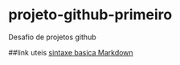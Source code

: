 # projeto-github-primeiro
Desafio de projetos github


##link uteis 
[sintaxe  basica Markdown](https://www.markdownguide.org/)


